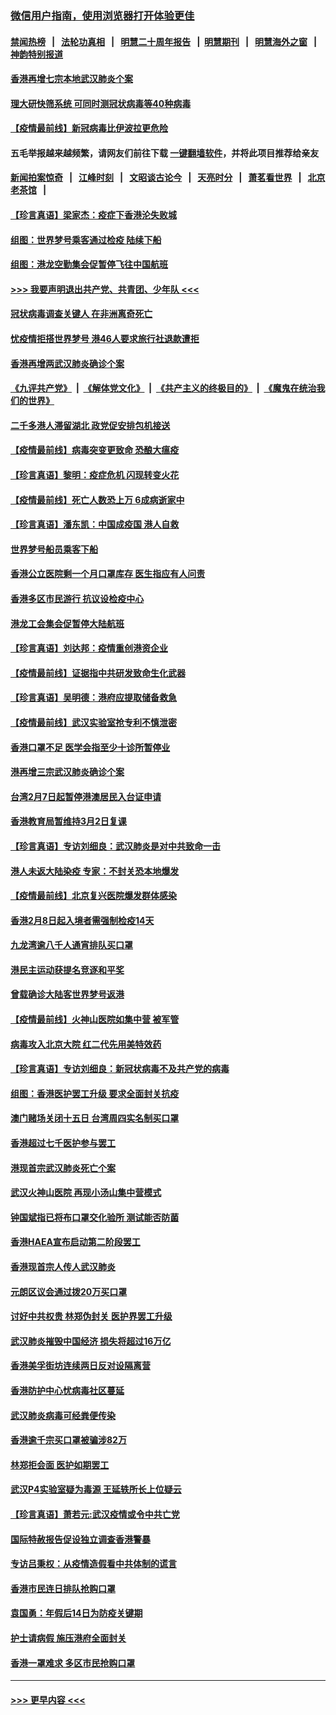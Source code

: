 ### [微信用户指南，使用浏览器打开体验更佳](https://github.com/gfw-breaker/banned-news1/blob/master/indexes/wechat-guide.md?t=0)
#### [禁闻热榜](热点新闻.md?t=0)  &nbsp;&nbsp;|&nbsp;&nbsp; [法轮功真相](https://github.com/gfw-breaker/truth/blob/master/README.md?t=0) &nbsp;&nbsp;|&nbsp;&nbsp; [明慧二十周年报告](https://github.com/gfw-breaker/mh-reports/blob/master/README.md?t=0) &nbsp;&nbsp;|&nbsp;&nbsp;[明慧期刊](https://github.com/gfw-breaker/mh-qikan) &nbsp;&nbsp;|&nbsp;&nbsp; [明慧海外之窗](https://github.com/gfw-breaker/mh-news/blob/master/README.md?t=0) &nbsp;&nbsp;|&nbsp;&nbsp; [神韵特别报道](https://github.com/gfw-breaker/mh-news/blob/master/shenyun.md?t=0)
#### [香港再增七宗本地武汉肺炎个案](../pages/nsc415/n11862405.md?t=02121411) 
#### [理大研快筛系统 可同时测冠状病毒等40种病毒](../pages/nsc415/n11862376.md?t=02121411) 
#### [【疫情最前线】新冠病毒比伊波拉更危险](../pages/nsc415/n11862199.md?t=02121411) 
#### 五毛举报越来越频繁，请网友们前往下载 [一键翻墙软件](https://github.com/gfw-breaker/ssr-accounts)，并将此项目推荐给亲友
#### [新闻拍案惊奇](https://github.com/gfw-breaker/banned-news1/blob/master/pages/link4.md) &nbsp;&nbsp;|&nbsp;&nbsp; [江峰时刻](https://github.com/gfw-breaker/banned-news1/blob/master/pages/link4.md) &nbsp;&nbsp;|&nbsp;&nbsp; [文昭谈古论今](https://github.com/gfw-breaker/banned-news1/blob/master/pages/link4.md) &nbsp;&nbsp;|&nbsp;&nbsp; [天亮时分](https://github.com/gfw-breaker/banned-news1/blob/master/pages/link4.md) &nbsp;&nbsp;|&nbsp;&nbsp; [萧茗看世界](https://github.com/gfw-breaker/banned-news1/blob/master/pages/link4.md) &nbsp;&nbsp;|&nbsp;&nbsp; [北京老茶馆](https://github.com/gfw-breaker/banned-news1/blob/master/pages/link4.md) &nbsp;&nbsp;|&nbsp;&nbsp; 
#### [【珍言真语】梁家杰：疫症下香港沦失败城](../pages/nsc415/n11861588.md?t=02121411) 
#### [组图：世界梦号乘客通过检疫 陆续下船](../pages/nsc415/n11858302.md?t=02121411) 
#### [组图：港龙空勤集会促暂停飞往中国航班](../pages/nsc415/n11858190.md?t=02121411) 
#### [>>> 我要声明退出共产党、共青团、少年队 <<<](https://github.com/begood0513/goodnews/blob/master/quit/letter.md) 
#### [冠状病毒调查关键人 在非洲离奇死亡](../pages/nsc415/n11859798.md?t=02121411) 
#### [忧疫情拒搭世界梦号 港46人要求旅行社退款遭拒](../pages/nsc415/n11859849.md?t=02121411) 
#### [香港再增两武汉肺炎确诊个案](../pages/nsc415/n11859833.md?t=02121411) 
#### [《九评共产党》](https://github.com/begood0513/9ping.md/blob/master/README.md) &nbsp;|&nbsp; [《解体党文化》](../../../../jtdwh.md/blob/master/README.md)  &nbsp;|&nbsp; [《共产主义的终极目的》](../../../../gczydzjmd.md/blob/master/README.md) &nbsp;|&nbsp; [《魔鬼在统治我们的世界》](../../../../mgztzwmdsj.md/blob/master/README.md) 
#### [二千多港人滞留湖北 政党促安排包机接送](../pages/nsc415/n11859831.md?t=02121411) 
#### [【疫情最前线】病毒突变更致命 恐酿大瘟疫](../pages/nsc415/n11859604.md?t=02121411) 
#### [【珍言真语】黎明：疫症危机 闪现转变火花](../pages/nsc415/n11859199.md?t=02121411) 
#### [【疫情最前线】死亡人数恐上万 6成病逝家中](../pages/nsc415/n11856687.md?t=02121411) 
#### [【珍言真语】潘东凯：中国成疫国 港人自救](../pages/nsc415/n11856962.md?t=02121411) 
#### [世界梦号船员乘客下船](../pages/nsc415/n11856883.md?t=02121411) 
#### [香港公立医院剩一个月口罩库存 医生指应有人问责](../pages/nsc415/n11856875.md?t=02121411) 
#### [香港多区市民游行 抗议设检疫中心](../pages/nsc415/n11856866.md?t=02121411) 
#### [港龙工会集会促暂停大陆航班](../pages/nsc415/n11856840.md?t=02121411) 
#### [【珍言真语】刘达邦：疫情重创港资企业](../pages/nsc415/n11854274.md?t=02121411) 
#### [【疫情最前线】证据指中共研发致命生化武器](../pages/nsc415/n11853087.md?t=02121411) 
#### [【珍言真语】吴明德：港府应提取储备救急](../pages/nsc415/n11852734.md?t=02121411) 
#### [【疫情最前线】武汉实验室抢专利不慎泄密](../pages/nsc415/n11850310.md?t=02121411) 
#### [香港口罩不足 医学会指至少十诊所暂停业](../pages/nsc415/n11850301.md?t=02121411) 
#### [港再增三宗武汉肺炎确诊个案](../pages/nsc415/n11850328.md?t=02121411) 
#### [台湾2月7日起暂停港澳居民入台证申请](../pages/nsc415/n11850304.md?t=02121411) 
#### [香港教育局暂维持3月2日复课](../pages/nsc415/n11850260.md?t=02121411) 
#### [【珍言真语】专访刘细良：武汉肺炎是对中共致命一击](../pages/nsc415/n11849934.md?t=02121411) 
#### [港人未返大陆染疫 专家：不封关恐本地爆发](../pages/nsc415/n11848021.md?t=02121411) 
#### [【疫情最前线】北京复兴医院爆发群体感染](../pages/nsc415/n11847626.md?t=02121411) 
#### [香港2月8日起入境者需强制检疫14天](../pages/nsc415/n11847658.md?t=02121411) 
#### [九龙湾逾八千人通宵排队买口罩](../pages/nsc415/n11847647.md?t=02121411) 
#### [港民主运动获提名竞逐和平奖](../pages/nsc415/n11847633.md?t=02121411) 
#### [曾载确诊大陆客世界梦号返港](../pages/nsc415/n11847608.md?t=02121411) 
#### [【疫情最前线】火神山医院如集中营 被军管](../pages/nsc415/n11847524.md?t=02121411) 
#### [病毒攻入北京大院 红二代先用美特效药](../pages/nsc415/n11847427.md?t=02121411) 
#### [【珍言真语】专访刘细良：新冠状病毒不及共产党的病毒](../pages/nsc415/n11847164.md?t=02121411) 
#### [组图：香港医护罢工升级 要求全面封关抗疫](../pages/nsc415/n11844107.md?t=02121411) 
#### [澳门赌场关闭十五日 台湾周四实名制买口罩](../pages/nsc415/n11845083.md?t=02121411) 
#### [香港超过七千医护参与罢工](../pages/nsc415/n11845051.md?t=02121411) 
#### [港现首宗武汉肺炎死亡个案](../pages/nsc415/n11844998.md?t=02121411) 
#### [武汉火神山医院 再现小汤山集中营模式](../pages/nsc415/n11844763.md?t=02121411) 
#### [钟国斌指已将布口罩交化验所 测试能否防菌](../pages/nsc415/n11842783.md?t=02121411) 
#### [香港HAEA宣布启动第二阶段罢工](../pages/nsc415/n11842723.md?t=02121411) 
#### [香港现首宗人传人武汉肺炎](../pages/nsc415/n11842766.md?t=02121411) 
#### [元朗区议会通过拨20万买口罩](../pages/nsc415/n11842754.md?t=02121411) 
#### [讨好中共权贵 林郑伪封关 医护界罢工升级](../pages/nsc415/n11842359.md?t=02121411) 
#### [武汉肺炎摧毁中国经济 损失将超过16万亿](../pages/nsc415/n11839723.md?t=02121411) 
#### [香港美孚街坊连续两日反对设隔离营](../pages/nsc415/n11839962.md?t=02121411) 
#### [香港防护中心忧病毒社区蔓延](../pages/nsc415/n11839933.md?t=02121411) 
#### [武汉肺炎病毒可经粪便传染](../pages/nsc415/n11839939.md?t=02121411) 
#### [香港逾千宗买口罩被骗涉82万](../pages/nsc415/n11839914.md?t=02121411) 
#### [林郑拒会面 医护如期罢工](../pages/nsc415/n11839892.md?t=02121411) 
#### [武汉P4实验室疑为毒源 王延轶所长上位疑云](../pages/nsc415/n11835543.md?t=02121411) 
#### [【珍言真语】萧若元:武汉疫情或令中共亡党](../pages/nsc415/n11829394.md?t=02121411) 
#### [国际特赦报告促设独立调查香港警暴](../pages/nsc415/n11833845.md?t=02121411) 
#### [专访吕秉权：从疫情造假看中共体制的谎言](../pages/nsc415/n11833813.md?t=02121411) 
#### [香港市民连日排队抢购口罩](../pages/nsc415/n11833794.md?t=02121411) 
#### [袁国勇：年假后14日为防疫关键期](../pages/nsc415/n11831088.md?t=02121411) 
#### [护士请病假 施压港府全面封关](../pages/nsc415/n11831030.md?t=02121411) 
#### [香港一罩难求 多区市民抢购口罩](../pages/nsc415/n11831002.md?t=02121411) 

----
#### [ >>> 更早内容 <<< ](../indexes/nsc415-earlier.md)
